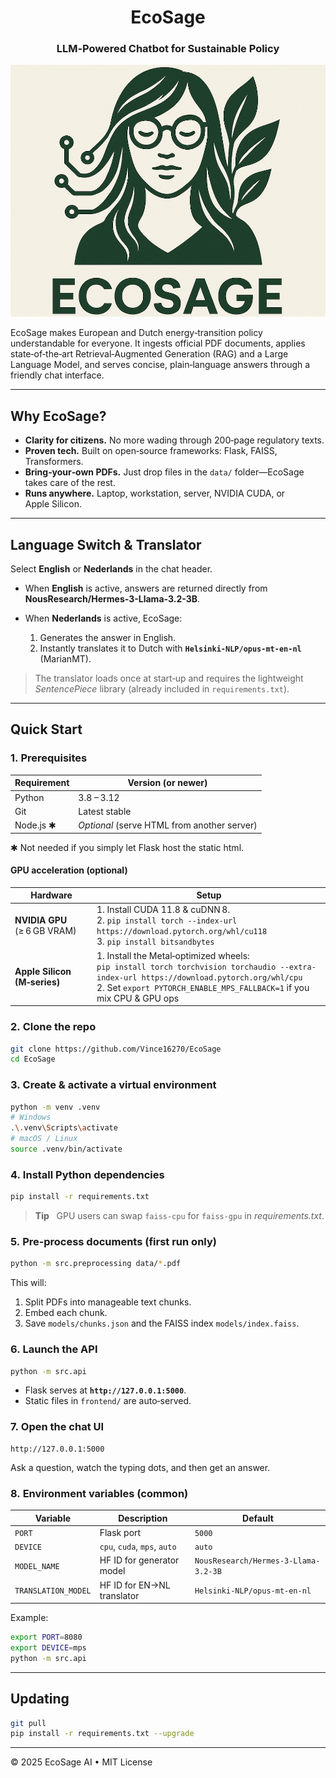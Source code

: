 <h1 align="center">EcoSage</h1>
<h3 align="center">LLM‑Powered Chatbot for Sustainable Policy</h3>

![EcoSage banner](frontend/logo_full.png)

EcoSage makes European and Dutch energy‑transition policy understandable for everyone. It ingests official PDF documents, applies state‑of‑the‑art Retrieval‑Augmented Generation (RAG) and a Large Language Model, and serves concise, plain‑language answers through a friendly chat interface.

---

## Why EcoSage?

* **Clarity for citizens.** No more wading through 200‑page regulatory texts.
* **Proven tech.** Built on open‑source frameworks: Flask, FAISS, Transformers.
* **Bring‑your‑own PDFs.** Just drop files in the `data/` folder—EcoSage takes care of the rest.
* **Runs anywhere.** Laptop, workstation, server, NVIDIA CUDA, or Apple Silicon.

---

## Language Switch & Translator

Select **English** or **Nederlands** in the chat header.

* When **English** is active, answers are returned directly from **NousResearch/Hermes-3-Llama-3.2-3B**.
* When **Nederlands** is active, EcoSage:

  1. Generates the answer in English.
  2. Instantly translates it to Dutch with **`Helsinki‑NLP/opus‑mt‑en‑nl`** (MarianMT).

> The translator loads once at start‑up and requires the lightweight *SentencePiece* library (already included in `requirements.txt`).

---

## Quick Start

### 1. Prerequisites

| Requirement | Version (or newer)                          |
| ----------- | ------------------------------------------- |
| Python      | 3.8 – 3.12                                  |
| Git         | Latest stable                               |
| Node.js ✱   | *Optional* (serve HTML from another server) |

✱ Not needed if you simply let Flask host the static html.

#### GPU acceleration (optional)

| Hardware                     | Setup                                                                                                                                                                                                                 |
| ---------------------------- | --------------------------------------------------------------------------------------------------------------------------------------------------------------------------------------------------------------------- |
| **NVIDIA GPU** (≥ 6 GB VRAM) | 1. Install CUDA 11.8 & cuDNN 8.<br>2. `pip install torch --index-url https://download.pytorch.org/whl/cu118`<br>3. `pip install bitsandbytes`                                                                         |
| **Apple Silicon (M‑series)** | 1. Install the Metal‑optimized wheels:<br>`pip install torch torchvision torchaudio --extra-index-url https://download.pytorch.org/whl/cpu`<br>2. Set `export PYTORCH_ENABLE_MPS_FALLBACK=1` if you mix CPU & GPU ops |

### 2. Clone the repo

```bash
git clone https://github.com/Vince16270/EcoSage
cd EcoSage
```

### 3. Create & activate a virtual environment

```bash
python -m venv .venv
# Windows
.\.venv\Scripts\activate
# macOS / Linux
source .venv/bin/activate
```

### 4. Install Python dependencies

```bash
pip install -r requirements.txt
```

> **Tip**   GPU users can swap `faiss‑cpu` for `faiss‑gpu` in *requirements.txt*.

### 5. Pre‑process documents (first run only)

```bash
python -m src.preprocessing data/*.pdf
```

This will:

1. Split PDFs into manageable text chunks.
2. Embed each chunk.
3. Save `models/chunks.json` and the FAISS index `models/index.faiss`.

### 6. Launch the API

```bash
python -m src.api
```

* Flask serves at **`http://127.0.0.1:5000`**.
* Static files in `frontend/` are auto‑served.

### 7. Open the chat UI

```
http://127.0.0.1:5000
```

Ask a question, watch the typing dots, and then get an answer.

### 8. Environment variables (common)

| Variable            | Description                  | Default                                   |
| ------------------- | ---------------------------- | ----------------------------------------- |
| `PORT`              | Flask port                   | `5000`                                    |
| `DEVICE`            | `cpu`, `cuda`, `mps`, `auto` | `auto`                                    |
| `MODEL_NAME`        | HF ID for generator model    | `NousResearch/Hermes-3-Llama-3.2-3B`      |
| `TRANSLATION_MODEL` | HF ID for EN→NL translator   | `Helsinki-NLP/opus-mt-en-nl`              |

Example:

```bash
export PORT=8080
export DEVICE=mps
python -m src.api
```

---

## Updating

```bash
git pull
pip install -r requirements.txt --upgrade
```

---

© 2025 EcoSage AI • MIT License